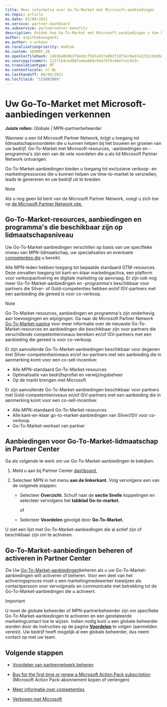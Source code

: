```yaml
---
title: Meer informatie over Go-To-Market met Microsoft-aanbiedingen
ms.topic: article
ms.date: 03/08/2021
ms.service: partner-dashboard
ms.subservice: partnercenter-benefits
description: Ontdek hoe Go-To-Market met Microsoft-aanbiedingen u kan helpen om sneller op de markt te komen, leads te genereren en uw bedrijf uit te breiden.
author: arpithakanuganti
ms.author: v-arkanu
ms.localizationpriority: medium
ms.custom: SEOMAY.20
ms.openlocfilehash: 14b3ba0b96379e8dcf563a537a982f2df2ec9ed7e2232c6d36dd0c3ff7be2345
ms.sourcegitcommit: 121f1b9cbd88faeba60dc9b475f9c0647cdc933c
ms.translationtype: MT
ms.contentlocale: nl-NL
ms.lasthandoff: 08/06/2021
ms.locfileid: "115692089"
---
```

# <a name="explore-your-go-to-market-with-microsoft-offers"></a>Uw Go-To-Market met Microsoft-aanbiedingen verkennen

**Juiste rollen:** Globale | MPN-partnerbeheerder

Wanneer u een lid Microsoft Partner Network, krijgt u toegang tot lidmaatschapsvoordelen die u kunnen helpen bij het bouwen en groeien van uw bedrijf. Go-To-Market met Microsoft-resources, -aanbiedingen [](https://partner.microsoft.com/manage-your-partner-network-benefits) en -programma's zijn een van de vele voordelen die u als lid Microsoft Partner Network ontvangen.

Go-To-Market-aanbiedingen bieden u toegang tot exclusieve verkoop- en marketingresources die u kunnen helpen uw time-to-market te versnellen, leads te genereren en uw bedrijf uit te breiden.

>[!NOTE]
>Als u nog geen lid bent van de Microsoft Partner Network, voegt u zich toe op [de Microsoft Partner Network site.](https://partner.microsoft.com/membership)

## <a name="go-to-market-resources-offers-and-programs-available-by-membership-level"></a>Go-To-Market-resources, aanbiedingen en programma's die beschikbaar zijn op lidmaatschapsniveau

Uw Go-To-Market-aanbiedingen verschillen op basis van uw specifieke niveau van MPN-lidmaatschap, uw specialisaties en eventuele [competenties die](learn-about-competencies.md) u bereikt.

Alle MPN-leden hebben toegang tot bepaalde standaard GTM-resources. Deze omvatten toegang tot kant-en-klaar marketingactiva, een platform voor verkoopactivering en digitale marketing op aanvraag. Er zijn ook nog meer Go-To-Market-aanbiedingen en -programma's beschikbaar voor partners die Silver- of Gold-competenties hebben en/of ISV-partners met een aanbieding die gereed is voor co-verkoop.

>[!NOTE]
>Go-To-Market-resources, aanbiedingen en programma's zijn onderhevig aan toevoegingen en wijzigingen. Ga naar de Microsoft Partner Network [Go-To-Market-pagina](https://partner.microsoft.com/membership/go-to-market) voor meer informatie over de nieuwste Go-To-Market-resources en aanbiedingen die beschikbaar zijn voor partners die verschillende competentieniveaus bereiken en/of ISV-partners met een aanbieding die gereed is voor co-verkoop.

Er zijn aanvullende Go-To-Market-aanbiedingen beschikbaar voor degenen met Silver-competentieniveaus en/of isv-partners met een aanbieding die in aanmerking komt voor een co-sell-incentive: 

- Alle MPN-standaard Go-To-Market-resources
- Optimalisatie van bedrijfsprofiel en verwijzingsbeheer
- Op de markt brengen met Microsoft

Er zijn aanvullende Go-To-Market-aanbiedingen beschikbaar voor partners met Gold-competentieniveaus en/of ISV-partners met een aanbieding die in aanmerking komt voor een co-sell-incentive: 

- Alle MPN-standaard Go-To-Market-resources
- Alle kant-en-klaar go-to-market-aanbiedingen van Silver/ISV voor co-verkoop
- Go-To-Market-werkset van partner 

## <a name="view-go-to-market-membership-offers-in-partner-center"></a>Aanbiedingen voor Go-To-Market-lidmaatschap in Partner Center

Ga als volgende te werk om uw Go-To-Market-aanbiedingen te bekijken:

1. Meld u aan bij Partner Center [dashboard.](https://partner.microsoft.com/dashboard)

2. Selecteer MPN in het menu **aan de linkerkant.** Volg vervolgens een van de volgende stappen:

   - Selecteer **Overzicht**. Schuif naar de **sectie Snelle** koppelingen en selecteer vervolgens het **tabblad Go-to-market.**

     of

   - Selecteer **Voordelen** gevolgd door **Go-To-Market.**

U ziet een lijst met Go-To-Market-aanbiedingen die al actief zijn of beschikbaar zijn om te activeren.

## <a name="manage-or-activate-go-to-market-offers-in-partner-center"></a>Go-To-Market-aanbiedingen beheren of activeren in Partner Center

Zie Uw [Go-To-Market-aanbiedingen](manage-your-partner-network-benefits.md#manage-go-to-market-offers)beheren als u uw Go-To-Market-aanbiedingen wilt activeren of beheren. Voor een deel van het activeringsproces moet u een marketingmedewerker toewijzen als contactpersoon voor vervolgmails en communicatie met betrekking tot de Go-To-Market-aanbiedingen die u activeert.

>[!IMPORTANT]
>U moet de globale beheerder of MPN-partnerbeheerder zijn om specifieke Go-To-Market-aanbiedingen te activeren en een gerelateerde marketingcontact toe te wijzen. Indien nodig kunt u een globale beheerder worden door de instructies op de pagina [ **Voordelen**](https://partnercenter.microsoft.com/pcv/partnership/benefits) te volgen (aanmelden vereist). Uw bedrijf heeft mogelijk al een globale beheerder, dus neem contact op met uw team.

## <a name="next-steps"></a>Volgende stappen

- [Voordelen van partnernetwerk beheren](manage-your-partner-network-benefits.md)

- [Buy for the first time or renew a Microsoft Action Pack subscription](mpn-get-action-pack.md) (Microsoft Action Pack-abonnement kopen of verlengen)

- [Meer informatie over competenties](learn-about-competencies.md)

- [Verkopen met Microsoft](https://partner.microsoft.com/membership/sell-with-microsoft)
